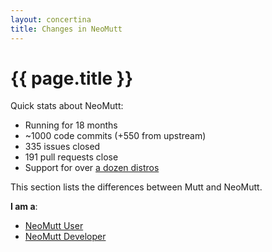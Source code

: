 ```yaml
---
layout: concertina
title: Changes in NeoMutt
---
```


# {{ page.title }}

Quick stats about NeoMutt:

- Running for 18 months
- ~1000 code commits (+550 from upstream)
- 335 issues closed
- 191 pull requests close
- Support for over [a dozen distros](/distro.html)

This section lists the differences between Mutt and NeoMutt.

**I am a**:

- [NeoMutt User](user)
- [NeoMutt Developer](devel)

